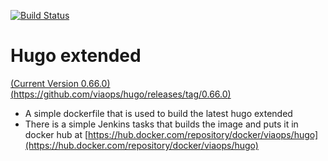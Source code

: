 [![Build Status](https://jenkins.viaops.com/buildStatus/icon?job=Hugo)](https://jenkins.viaops.com/job/Hugo/)
# Hugo extended

[(Current Version 0.66.0)(https://github.com/viaops/hugo/releases/tag/0.66.0)](https://github.com/viaops/hugo/releases/tag/0.66.0)

- A simple dockerfile that is used to build the latest hugo extended
- There is a simple Jenkins tasks that builds the image and puts it in docker hub at [https://hub.docker.com/repository/docker/viaops/hugo](https://hub.docker.com/repository/docker/viaops/hugo)
